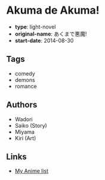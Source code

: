 # Akuma de Akuma!

-   **type**: light-novel
-   **original-name**: あくまで悪魔!
-   **start-date**: 2014-08-30

## Tags

-   comedy
-   demons
-   romance

## Authors

-   Wadori
-   Saiko (Story)
-   Miyama
-   Kiri (Art)

## Links

-   [My Anime list](https://myanimelist.net/manga/87549/Akuma_de_Akuma)
